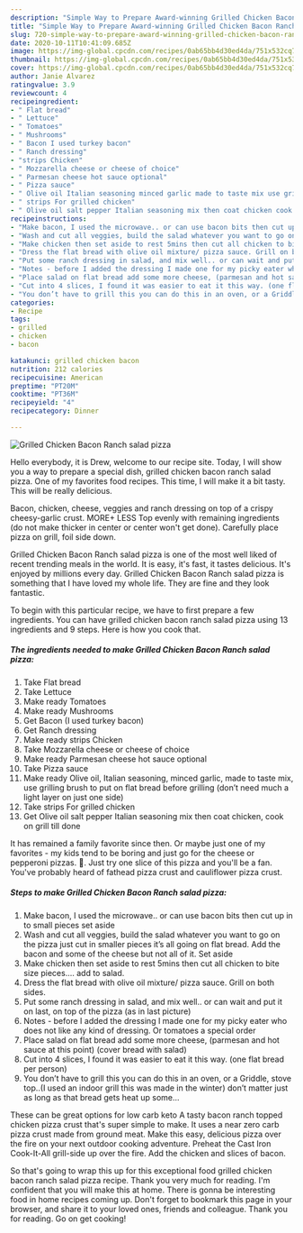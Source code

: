 ```yaml
---
description: "Simple Way to Prepare Award-winning Grilled Chicken Bacon Ranch salad pizza"
title: "Simple Way to Prepare Award-winning Grilled Chicken Bacon Ranch salad pizza"
slug: 720-simple-way-to-prepare-award-winning-grilled-chicken-bacon-ranch-salad-pizza
date: 2020-10-11T10:41:09.685Z
image: https://img-global.cpcdn.com/recipes/0ab65bb4d30ed4da/751x532cq70/grilled-chicken-bacon-ranch-salad-pizza-recipe-main-photo.jpg
thumbnail: https://img-global.cpcdn.com/recipes/0ab65bb4d30ed4da/751x532cq70/grilled-chicken-bacon-ranch-salad-pizza-recipe-main-photo.jpg
cover: https://img-global.cpcdn.com/recipes/0ab65bb4d30ed4da/751x532cq70/grilled-chicken-bacon-ranch-salad-pizza-recipe-main-photo.jpg
author: Janie Alvarez
ratingvalue: 3.9
reviewcount: 4
recipeingredient:
- " Flat bread"
- " Lettuce"
- " Tomatoes"
- " Mushrooms"
- " Bacon I used turkey bacon"
- " Ranch dressing"
- "strips Chicken"
- " Mozzarella cheese or cheese of choice"
- " Parmesan cheese hot sauce optional"
- " Pizza sauce"
- " Olive oil Italian seasoning minced garlic made to taste mix use grilling brush to put on flat bread before grilling dont need much a light layer on just one side"
- " strips For grilled chicken"
- " Olive oil salt pepper Italian seasoning mix then coat chicken cook on grill till done"
recipeinstructions:
- "Make bacon, I used the microwave.. or can use bacon bits then cut up in to small pieces set aside"
- "Wash and cut all veggies, build the salad whatever you want to go on the pizza just cut in smaller pieces it’s all going on flat bread. Add the bacon and some of the cheese but not all of it. Set aside"
- "Make chicken then set aside to rest 5mins then cut all chicken to bite size pieces.... add to salad."
- "Dress the flat bread with olive oil mixture/ pizza sauce. Grill on both sides."
- "Put some ranch dressing in salad, and mix well.. or can wait and put it on last, on top of the pizza (as in last picture)"
- "Notes - before I added the dressing I made one for my picky eater who does not like any kind of dressing. Or tomatoes a special order"
- "Place salad on flat bread add some more cheese, (parmesan and hot sauce at this point) (cover bread with salad)"
- "Cut into 4 slices, I found it was easier to eat it this way. (one flat bread per person)"
- "You don’t have to grill this you can do this in an oven, or a Griddle, stove top..(I used an indoor grill this was made in the winter) don’t matter just as long as that bread gets heat up some..."
categories:
- Recipe
tags:
- grilled
- chicken
- bacon

katakunci: grilled chicken bacon 
nutrition: 212 calories
recipecuisine: American
preptime: "PT20M"
cooktime: "PT36M"
recipeyield: "4"
recipecategory: Dinner

---
```



![Grilled Chicken Bacon Ranch salad pizza](https://img-global.cpcdn.com/recipes/0ab65bb4d30ed4da/751x532cq70/grilled-chicken-bacon-ranch-salad-pizza-recipe-main-photo.jpg)

Hello everybody, it is Drew, welcome to our recipe site. Today, I will show you a way to prepare a special dish, grilled chicken bacon ranch salad pizza. One of my favorites food recipes. This time, I will make it a bit tasty. This will be really delicious.

Bacon, chicken, cheese, veggies and ranch dressing on top of a crispy cheesy-garlic crust. MORE+ LESS Top evenly with remaining ingredients (do not make thicker in center or center won&#39;t get done). Carefully place pizza on grill, foil side down.

Grilled Chicken Bacon Ranch salad pizza is one of the most well liked of recent trending meals in the world. It is easy, it's fast, it tastes delicious. It's enjoyed by millions every day. Grilled Chicken Bacon Ranch salad pizza is something that I have loved my whole life. They are fine and they look fantastic.


To begin with this particular recipe, we have to first prepare a few ingredients. You can have grilled chicken bacon ranch salad pizza using 13 ingredients and 9 steps. Here is how you cook that.

<!--inarticleads1-->

##### The ingredients needed to make Grilled Chicken Bacon Ranch salad pizza:

1. Take  Flat bread
1. Take  Lettuce
1. Make ready  Tomatoes
1. Make ready  Mushrooms
1. Get  Bacon (I used turkey bacon)
1. Get  Ranch dressing
1. Make ready strips Chicken
1. Take  Mozzarella cheese or cheese of choice
1. Make ready  Parmesan cheese hot sauce optional
1. Take  Pizza sauce
1. Make ready  Olive oil, Italian seasoning, minced garlic, made to taste mix, use grilling brush to put on flat bread before grilling (don’t need much a light layer on just one side)
1. Take  strips For grilled chicken
1. Get  Olive oil salt pepper Italian seasoning mix then coat chicken, cook on grill till done


It has remained a family favorite since then. Or maybe just one of my favorites - my kids tend to be boring and just go for the cheese or pepperoni pizzas. 🙂. Just try one slice of this pizza and you&#39;ll be a fan. You&#39;ve probably heard of fathead pizza crust and cauliflower pizza crust. 

<!--inarticleads2-->

##### Steps to make Grilled Chicken Bacon Ranch salad pizza:

1. Make bacon, I used the microwave.. or can use bacon bits then cut up in to small pieces set aside
1. Wash and cut all veggies, build the salad whatever you want to go on the pizza just cut in smaller pieces it’s all going on flat bread. Add the bacon and some of the cheese but not all of it. Set aside
1. Make chicken then set aside to rest 5mins then cut all chicken to bite size pieces.... add to salad.
1. Dress the flat bread with olive oil mixture/ pizza sauce. Grill on both sides.
1. Put some ranch dressing in salad, and mix well.. or can wait and put it on last, on top of the pizza (as in last picture)
1. Notes - before I added the dressing I made one for my picky eater who does not like any kind of dressing. Or tomatoes a special order
1. Place salad on flat bread add some more cheese, (parmesan and hot sauce at this point) (cover bread with salad)
1. Cut into 4 slices, I found it was easier to eat it this way. (one flat bread per person)
1. You don’t have to grill this you can do this in an oven, or a Griddle, stove top..(I used an indoor grill this was made in the winter) don’t matter just as long as that bread gets heat up some...


These can be great options for low carb keto A tasty bacon ranch topped chicken pizza crust that&#39;s super simple to make. It uses a near zero carb pizza crust made from ground meat. Make this easy, delicious pizza over the fire on your next outdoor cooking adventure. Preheat the Cast Iron Cook-It-All grill-side up over the fire. Add the chicken and slices of bacon. 

So that's going to wrap this up for this exceptional food grilled chicken bacon ranch salad pizza recipe. Thank you very much for reading. I'm confident that you will make this at home. There is gonna be interesting food in home recipes coming up. Don't forget to bookmark this page in your browser, and share it to your loved ones, friends and colleague. Thank you for reading. Go on get cooking!
